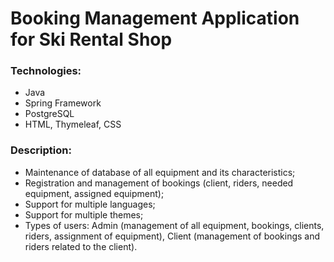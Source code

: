 # Booking Management Application for Ski Rental Shop

### Technologies: 
- Java
- Spring Framework
- PostgreSQL
- HTML, Thymeleaf, CSS

### Description:
- Maintenance of database of all equipment and its characteristics;
- Registration and management of bookings (client, riders, needed equipment, assigned equipment);
- Support for multiple languages;
- Support for multiple themes;
- Types of users: Admin (management of all equipment, bookings, clients, riders, assignment of equipment), Client (management of bookings and riders related to the client).

